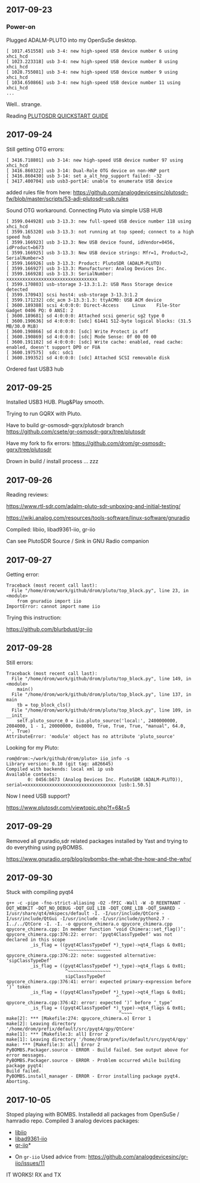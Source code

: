 ## 2017-09-23

### Power-on

Plugged ADALM-PLUTO into my OpenSuSe desktop.

```
[ 1017.451558] usb 3-4: new high-speed USB device number 6 using xhci_hcd
[ 1023.223318] usb 3-4: new high-speed USB device number 8 using xhci_hcd
[ 1028.755081] usb 3-4: new high-speed USB device number 9 using xhci_hcd
[ 1034.650866] usb 3-4: new high-speed USB device number 11 using xhci_hcd
...
```

Well.. strange.

Reading [PLUTOSDR QUICKSTART GUIDE](https://www.rtl-sdr.com/plutosdr-quickstart-guide/)

## 2017-09-24

Still getting OTG errors:
```
[ 3416.718801] usb 3-14: new high-speed USB device number 97 using xhci_hcd
[ 3416.860322] usb 3-14: Dual-Role OTG device on non-HNP port
[ 3416.860430] usb 3-14: set a_alt_hnp_support failed: -32
[ 3417.400704] usb usb3-port14: unable to enumerate USB device
```

added rules file from here:
https://github.com/analogdevicesinc/plutosdr-fw/blob/master/scripts/53-adi-plutosdr-usb.rules

Sound OTG workaround. Connecting Pluto via simple USB HUB
```
[ 3599.044928] usb 3-13.3: new full-speed USB device number 118 using xhci_hcd
[ 3599.165320] usb 3-13.3: not running at top speed; connect to a high speed hub
[ 3599.166923] usb 3-13.3: New USB device found, idVendor=0456, idProduct=b673
[ 3599.166925] usb 3-13.3: New USB device strings: Mfr=1, Product=2, SerialNumber=3
[ 3599.166926] usb 3-13.3: Product: PlutoSDR (ADALM-PLUTO)
[ 3599.166927] usb 3-13.3: Manufacturer: Analog Devices Inc.
[ 3599.166928] usb 3-13.3: SerialNumber: xxxxxxxxxxxxxxxxxxxxxxxxxxxxxxxxxx
[ 3599.170803] usb-storage 3-13.3:1.2: USB Mass Storage device detected
[ 3599.170943] scsi host4: usb-storage 3-13.3:1.2
[ 3599.171232] cdc_acm 3-13.3:1.3: ttyACM0: USB ACM device
[ 3600.189388] scsi 4:0:0:0: Direct-Access     Linux    File-Stor Gadget 0406 PQ: 0 ANSI: 2
[ 3600.189681] sd 4:0:0:0: Attached scsi generic sg2 type 0
[ 3600.190636] sd 4:0:0:0: [sdc] 61441 512-byte logical blocks: (31.5 MB/30.0 MiB)
[ 3600.190866] sd 4:0:0:0: [sdc] Write Protect is off
[ 3600.190869] sd 4:0:0:0: [sdc] Mode Sense: 0f 00 00 00
[ 3600.191102] sd 4:0:0:0: [sdc] Write cache: enabled, read cache: enabled, doesn't support DPO or FUA
[ 3600.197575]  sdc: sdc1
[ 3600.199352] sd 4:0:0:0: [sdc] Attached SCSI removable disk
```
Ordered fast USB3 hub

## 2017-09-25

Installed USB3 HUB. Plug&Play smooth.

Trying to run GQRX with Pluto.

Have to build gr-osmosdr-gqrx/plutosdr branch https://github.com/csete/gr-osmosdr-gqrx/tree/plutosdr

Have my fork to fix errors: https://github.com/drom/gr-osmosdr-gqrx/tree/plutosdr

Drown in build / install process ... zzz

## 2017-09-26

Reading reviews:

https://www.rtl-sdr.com/adalm-pluto-sdr-unboxing-and-initial-testing/

https://wiki.analog.com/resources/tools-software/linux-software/gnuradio

Compiled: libiio, libad9361-iio, gr-iio

Can see PlutoSDR Source / Sink in GNU Radio companion

## 2017-09-27

Getting error:

```
Traceback (most recent call last):
  File "/home/drom/work/github/drom/pluto/top_block.py", line 23, in <module>
    from gnuradio import iio
ImportError: cannot import name iio
```

Trying this instruction:

https://github.com/blurbdust/gr-iio

## 2017-09-28

Still errors:
```
Traceback (most recent call last):
  File "/home/drom/work/github/drom/pluto/top_block.py", line 149, in <module>
    main()
  File "/home/drom/work/github/drom/pluto/top_block.py", line 137, in main
    tb = top_block_cls()
  File "/home/drom/work/github/drom/pluto/top_block.py", line 109, in __init__
    self.pluto_source_0 = iio.pluto_source('local:', 2400000000, 2084000, 1 - 1, 20000000, 0x8000, True, True, True, "manual", 64.0, '', True)
AttributeError: 'module' object has no attribute 'pluto_source'

```

Looking for my Pluto:

```
rom@drom:~/work/github/drom/pluto> iio_info -s
Library version: 0.10 (git tag: a826645)
Compiled with backends: local xml ip usb
Available contexts:
        0: 0456:b673 (Analog Devices Inc. PlutoSDR (ADALM-PLUTO)), serial=xxxxxxxxxxxxxxxxxxxxxxxxxxxxxxxxxx [usb:1.50.5]

```

Now I need USB support?

https://www.plutosdr.com/viewtopic.php?f=6&t=5

## 2017-09-29

Removed all gnuradio,sdr related packages installed by Yast and trying to do everything using pyBOMBS.

https://www.gnuradio.org/blog/pybombs-the-what-the-how-and-the-why/

## 2017-09-30

Stuck with compiling pyqt4
```
g++ -c -pipe -fno-strict-aliasing -O2 -fPIC -Wall -W -D_REENTRANT -DQT_WEBKIT -DQT_NO_DEBUG -DQT_GUI_LIB -DQT_CORE_LIB -DQT_SHARED -I/usr/share/qt4/mkspecs/default -I. -I/usr/include/QtCore -I/usr/include/QtGui -I/usr/include -I/usr/include/python2.7 -I../../QtCore -I. -I. -o qpycore_chimera.o qpycore_chimera.cpp                                                                                                                         
qpycore_chimera.cpp: In member function ‘void Chimera::set_flag()’:
qpycore_chimera.cpp:376:22: error: ‘pyqt4ClassTypeDef’ was not declared in this scope
         _is_flag = ((pyqt4ClassTypeDef *)_type)->qt4_flags & 0x01;
                      ^~~~~~~~~~~~~~~~~
qpycore_chimera.cpp:376:22: note: suggested alternative: ‘sipClassTypeDef’
         _is_flag = ((pyqt4ClassTypeDef *)_type)->qt4_flags & 0x01;
                      ^~~~~~~~~~~~~~~~~
                      sipClassTypeDef
qpycore_chimera.cpp:376:41: error: expected primary-expression before ‘)’ token
         _is_flag = ((pyqt4ClassTypeDef *)_type)->qt4_flags & 0x01;
                                         ^
qpycore_chimera.cpp:376:42: error: expected ‘)’ before ‘_type’
         _is_flag = ((pyqt4ClassTypeDef *)_type)->qt4_flags & 0x01;
                                          ^~~~~
make[2]: *** [Makefile:274: qpycore_chimera.o] Error 1
make[2]: Leaving directory '/home/drom/prefix/default/src/pyqt4/qpy/QtCore'
make[1]: *** [Makefile:3: all] Error 2
make[1]: Leaving directory '/home/drom/prefix/default/src/pyqt4/qpy'
make: *** [Makefile:3: all] Error 2
PyBOMBS.Packager.source - ERROR - Build failed. See output above for error messages.
PyBOMBS.Packager.source - ERROR - Problem occurred while building package pyqt4:
Build failed.
PyBOMBS.install_manager - ERROR - Error installing package pyqt4. Aborting.
```

## 2017-10-05

Stoped playing with BOMBS.
Installedd all packages from OpenSuSe / hamradio repo.
Compiled 3 analog devices packages:
 - [libiio](https://github.com/analogdevicesinc/libiio)
 - [libad9361-iio](https://github.com/analogdevicesinc/libad9361-iio)
 - [gr-iio](https://github.com/analogdevicesinc/gr-iio)*

* On `gr-iio` Used advice from: https://github.com/analogdevicesinc/gr-iio/issues/11

IT WORKS! RX and TX
